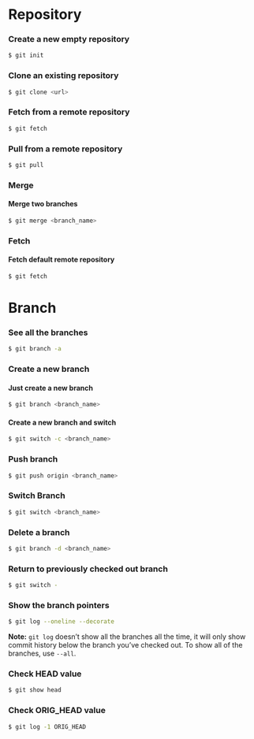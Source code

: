 # Repository
### Create a new empty repository
```bash
$ git init
```

### Clone an existing repository
```bash
$ git clone <url>
```

### Fetch from a remote repository
```bash
$ git fetch
```

### Pull from a remote repository
```bash
$ git pull
```

### Merge 
#### Merge two branches
```bash
$ git merge <branch_name>
```

### Fetch 
#### Fetch default remote repository
```bash
$ git fetch
```

# Branch

### See all the branches
```bash
$ git branch -a
```

### Create a new branch
#### Just create a new branch
```bash
$ git branch <branch_name>
```

#### Create a new branch and switch
```bash
$ git switch -c <branch_name>
```

### Push branch
```bash
$ git push origin <branch_name>
```

### Switch Branch
```bash
$ git switch <branch_name>
```

### Delete a branch
```bash
$ git branch -d <branch_name>
```

### Return to previously checked out branch
```bash
$ git switch -
```

### Show the branch pointers
```bash
$ git log --oneline --decorate
```
**Note:** `git log` doesn’t show all the branches all the time, it will only show commit history below the branch you’ve checked out. To show all of the branches, use `--all`.

### Check HEAD value
```bash
$ git show head
```

### Check ORIG_HEAD value
```bash
$ git log -1 ORIG_HEAD
```